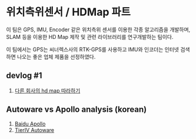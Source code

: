 # 위치측위센서 / HDMap 파트
이 팀은 GPS, IMU, Encoder 같은 위치측위 센서를 이용한 각종 알고리즘을 개발하며, SLAM 등을 이용한 HD Map 제작 및 관련 라이브러리를 연구개발하는 팀이다.

이 팀에서는 GPS는 씨너렉스사의 RTK-GPS를 사용하고 IMU와 인코더는 인터넷 검색하면 나오는 좋은 업체 제품을 선정하였다.

## devlog #1
  1. [다른 회사의 hd map 따라하기](hdmap-whitepaper.md)
  
  
## Autoware vs Apollo analysis (korean)
  1. [Baidu Apollo](./apollo_analysis.md)
  2. [TierIV Autoware](./autoware_analysis.md)
